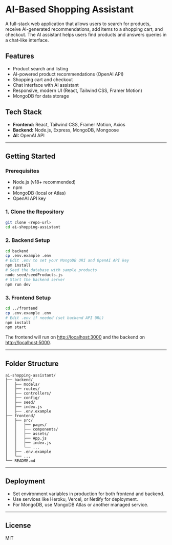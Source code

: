 # AI-Based Shopping Assistant

A full-stack web application that allows users to search for products, receive AI-generated recommendations, add items to a shopping cart, and checkout. The AI assistant helps users find products and answers queries in a chat-like interface.

## Features
- Product search and listing
- AI-powered product recommendations (OpenAI API)
- Shopping cart and checkout
- Chat interface with AI assistant
- Responsive, modern UI (React, Tailwind CSS, Framer Motion)
- MongoDB for data storage

## Tech Stack
- **Frontend:** React, Tailwind CSS, Framer Motion, Axios
- **Backend:** Node.js, Express, MongoDB, Mongoose
- **AI:** OpenAI API

---

## Getting Started

### Prerequisites
- Node.js (v18+ recommended)
- npm
- MongoDB (local or Atlas)
- OpenAI API key

### 1. Clone the Repository
```bash
git clone <repo-url>
cd ai-shopping-assistant
```

### 2. Backend Setup
```bash
cd backend
cp .env.example .env
# Edit .env to set your MongoDB URI and OpenAI API key
npm install
# Seed the database with sample products
node seed/seedProducts.js
# Start the backend server
npm run dev
```

### 3. Frontend Setup
```bash
cd ../frontend
cp .env.example .env
# Edit .env if needed (set backend API URL)
npm install
npm start
```

The frontend will run on [http://localhost:3000](http://localhost:3000) and the backend on [http://localhost:5000](http://localhost:5000).

---

## Folder Structure

```
ai-shopping-assistant/
├── backend/
│   ├── models/
│   ├── routes/
│   ├── controllers/
│   ├── config/
│   ├── seed/
│   ├── index.js
│   ├── .env.example
├── frontend/
│   ├── src/
│   │   ├── pages/
│   │   ├── components/
│   │   ├── assets/
│   │   ├── App.js
│   │   ├── index.js
│   │   └── ...
│   ├── .env.example
│   └── ...
└── README.md
```

---

## Deployment
- Set environment variables in production for both frontend and backend.
- Use services like Heroku, Vercel, or Netlify for deployment.
- For MongoDB, use MongoDB Atlas or another managed service.

---

## License
MIT